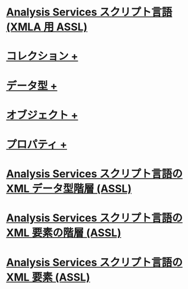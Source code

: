 # [Analysis Services スクリプト言語 (XMLA 用 ASSL)](analysis-services-scripting-language-assl-for-xmla.md)

# [コレクション +](../../analysis-services/scripting/collections/accounts-element-assl.md)
# [データ型 +](../../analysis-services/scripting/data-type/action-data-type-assl.md)
# [オブジェクト +](../../analysis-services/scripting/objects/account-element-assl.md)
# [プロパティ +](../../analysis-services/scripting/properties/access-element-assl.md)

# [Analysis Services スクリプト言語の XML データ型階層 (ASSL)](analysis-services-scripting-language-xml-data-type-hierarchy-assl.md)
# [Analysis Services スクリプト言語の XML 要素の階層 (ASSL)](analysis-services-scripting-language-xml-element-hierarchy-assl.md)
# [Analysis Services スクリプト言語の XML 要素 (ASSL)](analysis-services-scripting-language-xml-elements-assl.md)
